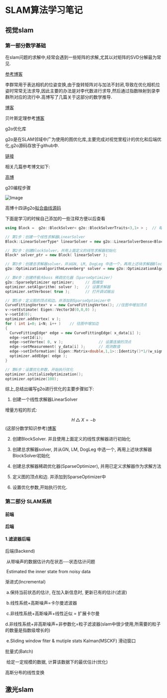 # SLAM算法学习笔记

## 视觉slam

### 第一部分数学基础

在slam问题的求解中,经常会遇到一些矩阵的求解,尤其以对矩阵的SVD分解最为常见.

[参考博客](https://blog.csdn.net/billbliss/article/details/78579308)

李群常用于表达相机的位姿变换,由于旋转矩阵对与加法不封闭,导致在优化相机位姿时常常无法求导,因此主要的办法是对李代数进行求导,然后通过指数映射到录李群所对应的流行中.高博写了几篇关于这部分的数学推导.

[博客](https://www.cnblogs.com/gaoxiang12/p/5137454.html#4500852)

贝叶斯定理参考[博客](https://blog.csdn.net/jiangjiang_jian/article/details/81346797)

g2o优化库

g2o是在SLAM邻域中广为使用的图优化库,主要完成对视觉里程计的优化和后端优化,g2o源码存放于github中.

[链接](https://github.com/RainerKuemmerle/g2o)

相关几篇参考博文如下:

[高博](https://www.cnblogs.com/gaoxiang12/p/5304272.html)

g20编程步骤

![Image](https://github.com/zhoupengwei/SLAM/blob/master/img-folder/g2o.png)

高博十四讲g2o[拟合曲线源码](https://github.com/gaoxiang12/slambook2/blob/master/ch6/g2oCurveFitting.cpp)

下面是学习的时候自己添加的一些注释方便以后查看

```c++
using Block =  g2o::BlockSolver< g2o::BlockSolverTraits<3,1> > ;  // 每个误差项优化变量维度为3，误差值维度为1

// 第1步：创建一个线性求解器LinearSolver
Block::LinearSolverType* linearSolver = new g2o::LinearSolverDense<Block::PoseMatrixType>(); 

// 第2步：创建BlockSolver。并用上面定义的线性求解器初始化
Block* solver_ptr = new Block( linearSolver );      

// 第3步：创建总求解器solver。并从GN, LM, DogLeg 中选一个，再用上述块求解器BlockSolver初始化
g2o::OptimizationAlgorithmLevenberg* solver = new g2o::OptimizationAlgorithmLevenberg( solver_ptr );

// 第4步：创建终极大boss 稀疏优化器（SparseOptimizer）
g2o::SparseOptimizer optimizer;     // 图模型
optimizer.setAlgorithm( solver );   // 设置求解器
optimizer.setVerbose( true );       // 打开调试输出

// 第5步：定义图的顶点和边。并添加到SparseOptimizer中
CurveFittingVertex* v = new CurveFittingVertex(); //往图中增加顶点
v->setEstimate( Eigen::Vector3d(0,0,0) );
v->setId(0);
optimizer.addVertex( v );
for ( int i=0; i<N; i++ )    // 往图中增加边
{
  CurveFittingEdge* edge = new CurveFittingEdge( x_data[i] );
  edge->setId(i);
  edge->setVertex( 0, v );                // 设置连接的顶点
  edge->setMeasurement( y_data[i] );      // 观测数值
  edge->setInformation( Eigen::Matrix<double,1,1>::Identity()*1/(w_sigma*w_sigma) ); // 信息矩阵：协方差矩阵之逆
  optimizer.addEdge( edge );
}

// 第6步：设置优化参数，开始执行优化
optimizer.initializeOptimization();
optimizer.optimize(100);
```

综上,总结出编写g2o进行优化的主要步骤如下:

1.  创建一个线性求解器LinearSolver

   增量方程的形式:

   
   $$
   H△X=-b
   $$
   (这部分数学知识参考)[博客](https://www.cnblogs.com/gaoxiang12/p/5244828.html)

2. 创建BlockSolver. 并且使用上面定义的线性求解器进行初始化

3. 创建总求解器solver, 并从GN, LM, DogLeg 中选一个, 再用上述块求解器BlockSolver初始化

4. 创建总求解器稀疏优化器(SparseOptimizer), 并用已定义求解器作为求解方法

5. 定义图的顶点和边. 并添加到SparseOptimizer中

6. 设置优化参数,开始执行优化.

### 第二部分 SLAM系统

#### 前端

#### 后端

#### 1.滤波器后端

后端(Backend)

​		从带噪声的数据估计内在状态---状态估计问题

​		Estimated the inner state from noisy data

渐进式(Incremental)      

​		a.保持当前状态的估计, 在加入新信息时, 更新已有的估计(滤波)

​		b.线性系统+高斯噪声=卡尔曼滤波器

​		c.非线性系统+高斯噪声+线性近似 = 扩展卡尔曼

​		d.非线性系统+非高斯噪声+非参数化=粒子滤波器(slam中很少使用,所需要的粒子的数量是指数级增长的)

​		e.Sliding window fiter & mutiple stats Kalman(MSCKF) 滑动窗口

批量式(Batch)

​		给定一定规模的数据, 计算该数据下的最优估计(优化)



高斯分布的线性变换





## 激光slam























